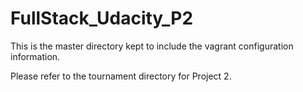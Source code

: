 # FullStack_Udacity_P2

This is the master directory kept to include the vagrant configuration information.

Please refer to the tournament directory for Project 2.
